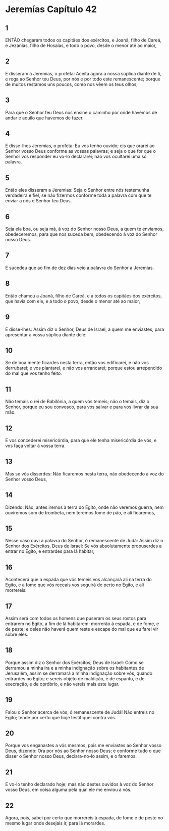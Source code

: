 # Jeremías Capítulo 42

## 1
ENTÃO chegaram todos os capitães dos exércitos, e Joanã, filho de Careá, e Jezanias, filho de Hosaías, e todo o povo, desde o menor até ao maior,

## 2
E disseram a Jeremias, o profeta: Aceita agora a nossa súplica diante de ti, e roga ao Senhor teu Deus, por nós e por todo este remanescente; porque de muitos restamos uns poucos, como nos vêem os teus olhos;

## 3
Para que o Senhor teu Deus nos ensine o caminho por onde havemos de andar e aquilo que havemos de fazer.

## 4
E disse-lhes Jeremias, o profeta: Eu vos tenho ouvido; eis que orarei ao Senhor vosso Deus conforme as vossas palavras; e seja o que for que o Senhor vos responder eu vo-lo declararei; não vos ocultarei uma só palavra.

## 5
Então eles disseram a Jeremias: Seja o Senhor entre nós testemunha verdadeira e fiel, se não fizermos conforme toda a palavra com que te enviar a nós o Senhor teu Deus.

## 6
Seja ela boa, ou seja má, à voz do Senhor nosso Deus, a quem te enviamos, obedeceremos, para que nos suceda bem, obedecendo à voz do Senhor nosso Deus.

## 7
E sucedeu que ao fim de dez dias veio a palavra do Senhor a Jeremias.

## 8
Então chamou a Joanã, filho de Careá, e a todos os capitães dos exércitos, que havia com ele, e a todo o povo, desde o menor até ao maior,

## 9
E disse-lhes: Assim diz o Senhor, Deus de Israel, a quem me enviastes, para apresentar a vossa súplica diante dele:

## 10
Se de boa mente ficardes nesta terra, então vos edificarei, e não vos derrubarei; e vos plantarei, e não vos arrancarei; porque estou arrependido do mal que vos tenho feito.

## 11
Não temais o rei de Babilônia, a quem vós temeis; não o temais, diz o Senhor, porque eu sou convosco, para vos salvar e para vos livrar da sua mão.

## 12
E vos concederei misericórdia, para que ele tenha misericórdia de vós, e vos faça voltar à vossa terra.

## 13
Mas se vós disserdes: Não ficaremos nesta terra, não obedecendo à voz do Senhor vosso Deus,

## 14
Dizendo: Não, antes iremos à terra do Egito, onde não veremos guerra, nem ouviremos som de trombeta, nem teremos fome de pão, e ali ficaremos,

## 15
Nesse caso ouvi a palavra do Senhor, ó remanescente de Judá: Assim diz o Senhor dos Exércitos, Deus de Israel: Se vós absolutamente propuserdes a entrar no Egito, e entrardes para lá habitar,

## 16
Acontecerá que a espada que vós temeis vos alcançará ali na terra do Egito, e a fome que vós receais vos seguirá de perto no Egito, e ali morrereis.

## 17
Assim será com todos os homens que puseram os seus rostos para entrarem no Egito, a fim de lá habitarem: morrerão à espada, e de fome, e de peste; e deles não haverá quem reste e escape do mal que eu farei vir sobre eles.

## 18
Porque assim diz o Senhor dos Exércitos, Deus de Israel: Como se derramou a minha ira e a minha indignação sobre os habitantes de Jerusalém, assim se derramará a minha indignação sobre vós, quando entrardes no Egito; e sereis objeto de maldição, e de espanto, e de execração, e de opróbrio, e não vereis mais este lugar.

## 19
Falou o Senhor acerca de vós, ó remanescente de Judá! Não entreis no Egito; tende por certo que hoje testifiquei contra vós.

## 20
Porque vos enganastes a vós mesmos, pois me enviastes ao Senhor vosso Deus, dizendo: Ora por nós ao Senhor nosso Deus; e conforme tudo o que disser o Senhor nosso Deus, declara-no-lo assim, e o faremos.

## 21
E vo-lo tenho declarado hoje; mas não destes ouvidos à voz do Senhor vosso Deus, em coisa alguma pela qual ele me enviou a vós.

## 22
Agora, pois, sabei por certo que morrereis à espada, de fome e de peste no mesmo lugar onde desejais ir, para lá morardes.

